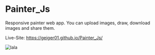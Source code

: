 # Painter_Js
Responsive painter web app.
You can upload images, draw, download images and share them.

Live-Site: https://geiger01.github.io/Painter_Js/

![lala](https://user-images.githubusercontent.com/78149229/128914925-de902890-ae91-4e43-be21-aa29239fe7cc.png)
